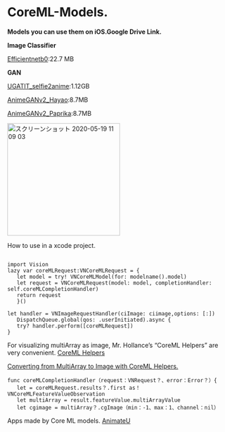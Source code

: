 # CoreML-Models.
**Models you can use them on iOS.Google Drive Link.**

**Image Classifier**

[Efficientnetb0](https://drive.google.com/file/d/1mJq8SMuDaCQHW77ui3fAfe5o3Qu2GKMi/view?usp=sharing):22.7 MB

**GAN**

[UGATIT_selfie2anime](https://drive.google.com/file/d/1-2IJyaJJFnCm9UUt_2P4wHUJsr1qmRCk/view?usp=sharing):1.12GB

[AnimeGANv2_Hayao](https://drive.google.com/file/d/1i_kwj41BxA1xZNu2B7yX2VVqNF66atMN/view?usp=sharing):8.7MB

[AnimeGANv2_Paprika](https://drive.google.com/file/d/1wuoaVoI8-HOOQ1kUiZkVJ9GWnPbtPnWF/view?usp=sharing):8.7MB

<img width="256" alt="スクリーンショット 2020-05-19 11 09 03" src="https://user-images.githubusercontent.com/23278992/85667417-881d7d00-b6f8-11ea-8d1c-0d66b2b72de9.png">

<!-- <img width="256" alt="スクリーンショット 2020-06-22 4 10 54" src="https://user-images.githubusercontent.com/23278992/85667453-91a6e500-b6f8-11ea-84bf-22853b0995dc.png"> -->

How to use in a xcode project.

```swift:

import Vision
lazy var coreMLRequest:VNCoreMLRequest = {
   let model = try! VNCoreMLModel(for: modelname().model)
   let request = VNCoreMLRequest(model: model, completionHandler: self.coreMLCompletionHandler)
   return request
   }()

let handler = VNImageRequestHandler(ciImage: ciimage,options: [:])
   DispatchQueue.global(qos: .userInitiated).async {
   try? handler.perform([coreMLRequest])
}
```

For visualizing multiArray as image, Mr. Hollance’s “CoreML Helpers” are very convenient.
[CoreML Helpers](https://github.com/hollance/CoreMLHelpers)

[Converting from MultiArray to Image with CoreML Helpers.](https://medium.com/@rockyshikoku/converting-from-multiarray-to-image-with-coreml-helpers-59fdc34d80d8)

```swift:
func coreMLCompletionHandler（request：VNRequest？、error：Error？）{
   let = coreMLRequest.results？.first as！VNCoreMLFeatureValueObservation
   let multiArray = result.featureValue.multiArrayValue
   let cgimage = multiArray？.cgImage（min：-1、max：1、channel：nil）
```

Apps made by Core ML models.
[AnimateU](https://apps.apple.com/us/app/animateu/id1513582287)

